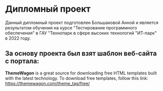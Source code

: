 # Дипломный проект 

Данный дипломный проект подготовлен Большаковой Анной и является результатом обучения на курсе 
"Тестирование программного обеспечения" в ГАУ "Технопарк в сфере высоких технологий "ИТ-парк" в 2022 году.

## За основу проекта был взят шаблон веб-сайта с портала:
**ThemeWagon** is a great source for downloading free HTML templates built with the latest technology.
To download free templates, follow this link: https://themewagon.com/theme_tag/free/




